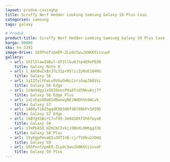 ```yaml
---
layout: produk-casinghp
title: Scruffy Nerf Hedder Looking Samsung Galaxy S9 Plus Case
categories: samsung
tags: galaxy

# Produk
product-title: Scruffy Nerf Hedder Looking Samsung Galaxy S9 Plus Case
harga: 90000
sku: hn-3192
image-drive: 165PnnfzpmER-ZLydcSwuJkNK6Si1vuaF
gallery:
  - url: 1hIl5lawIO8ul-UT3llGu0Jtp4ERnPEXR
    title: Galaxy Note 8
  - url: 1_A8O8wZvBs3TL31prHSlijZyNsE104RU
    title: Galaxy S6
  - url: 1yIZTylYFwLv0VVwSHbLCzrsGapJb8VsL
    title: Galaxy S6 Edge
  - url: 1cNe9dgyJxS6IOnosPda8Tvd5NkuAsj7f
    title: Galaxy S6 Edge Plus
  - url: 1xLvEqsO0m0Sd0wowyBEzNHDhSU4WLvk_
    title: Galaxy S7
  - url: 1A6OyTiAI5gqdKX85QOfdAl0QbFv3dIN5
    title: Galaxy S7 Edge
  - url: 1kBYg41WzrC7ufX9-3m0dSOXfIh6foya6
    title: Galaxy S8
  - url: 17mPbA5X_UZmCbCIxkjiOBkXLHHKgg33b
    title: Galaxy S8 Plus
  - url: 1VyKgpPmoaQIu3OTInB-cjrTV0bu2zDmQ
    title: Galaxy S9
  - url: 165PnnfzpmER-ZLydcSwuJkNK6Si1vuaF
    title: Galaxy S9 Plus
---
```

